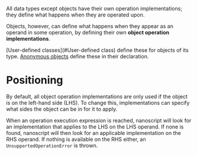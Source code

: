 All data types except objects have their own operation implementations; they define what happens when they are operated upon.

Objects, however, can define what happens when they appear as an operand in some operation, by defining their own **object operation implementations**.

[User-defined classes](#User-defined class) define these for objects of its type. [Anonymous objects](#Object) define these in their declaration.

# Positioning

By default, all object operation implementations are only used if the object is on the left-hand side (LHS). To change this, implementations can specify what sides the object can be in for it to apply.

When an operation execution expression is reached, nanoscript will look for an implementation that applies to the LHS on the LHS operand.
If none is found, nanoscript will then look for an applicable implementation on the RHS operand. If nothing is available on the RHS either,
an `UnsupportedOperationError` is thrown.
